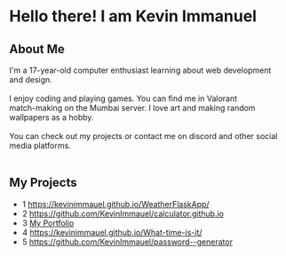 # Hello there! I am Kevin Immanuel

## About Me
I'm a 17-year-old computer enthusiast learning about web development<br>
and design.<br>
<br>
I enjoy coding and playing games. You can find me in Valorant <br>
match-making on the Mumbai server. I love art and making random<br>
wallpapers as a hobby.<br>
<br>
You can check out my projects or contact me on discord and other social<br>
media platforms.<br>
<br>
## My Projects
- 1 https://kevinimmauel.github.io/WeatherFlaskApp/<br>
- 2 https://github.com/KevinImmauel/calculator.github.io<br>
- 3 <a href="https://kevinimmauel.github.io/portfolio/">My Portfolio</a><br>
- 4 https://kevinimmauel.github.io/What-time-is-it/<br>
- 5 https://github.com/KevinImmauel/password--generator<br>
